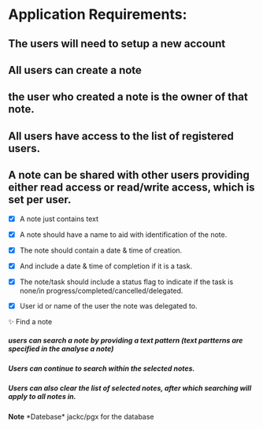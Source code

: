 # Application Requirements: 

## The users will need to setup a new account 

## All users can create a note

## the user who created a note is the owner of that note. 

## All users have access to the list of registered users. 

## A note can be shared with other users providing either read access or read/write access, which is set per user.

- [x]  A note just contains text 
- [x]  A note should have a name to aid with identification of the note.
- [x]  The note should contain a date & time of creation.
- [x]  And include a date & time of completion if it is a task.
- [x]  The note/task should include a status flag to indicate if the task is none/in progress/completed/cancelled/delegated.
- [x]  User id or name of the user the note was delegated to.


 :sparkles: Find a note 
 ##### users can search a note by providing a text pattern (text partterns are specified in the analyse a note)
 ##### Users can continue to search within the selected notes.
 ##### Users can also clear the list of selected notes, after which searching will apply to all notes in.

 


**Note**
\*Datebase\*
jackc/pgx for the database






